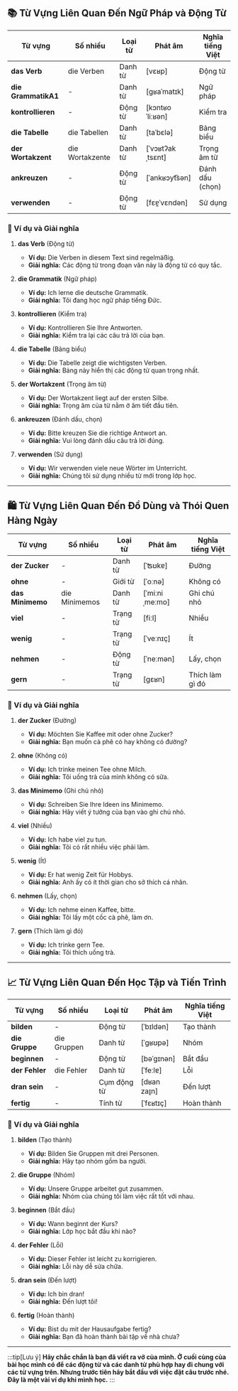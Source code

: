 
## **📚 Từ Vựng Liên Quan Đến Ngữ Pháp và Động Từ**

|**Từ vựng**|**Số nhiều**|**Loại từ**|**Phát âm**|**Nghĩa tiếng Việt**|
|---|---|---|---|---|
|**das Verb**|die Verben|Danh từ|[vɛʁp]|Động từ|
|**die GrammatikA1**|-|Danh từ|[ɡʁaˈmatɪk]|Ngữ pháp|
|**kontrollieren**|-|Động từ|[kɔntʁoˈliːʁən]|Kiểm tra|
|**die Tabelle**|die Tabellen|Danh từ|[taˈbɛlə]|Bảng biểu|
|**der Wortakzent**|die Wortakzente|Danh từ|[ˈvɔʁtʔakˌtsɛnt]|Trọng âm từ|
|**ankreuzen**|-|Động từ|[ˈankʁɔyt͡sən]|Đánh dấu (chọn)|
|**verwenden**|-|Động từ|[fɛɐ̯ˈvɛndən]|Sử dụng|


### **📌 Ví dụ và Giải nghĩa**

1. **das Verb** (Động từ)
    
    - **Ví dụ:** Die Verben in diesem Text sind regelmäßig.
    - **Giải nghĩa:** Các động từ trong đoạn văn này là động từ có quy tắc.

2. **die Grammatik** (Ngữ pháp)
    
    - **Ví dụ:** Ich lerne die deutsche Grammatik.
    - **Giải nghĩa:** Tôi đang học ngữ pháp tiếng Đức.
3. **kontrollieren** (Kiểm tra)
    
    - **Ví dụ:** Kontrollieren Sie Ihre Antworten.
    - **Giải nghĩa:** Kiểm tra lại các câu trả lời của bạn.
4. **die Tabelle** (Bảng biểu)
    
    - **Ví dụ:** Die Tabelle zeigt die wichtigsten Verben.
    - **Giải nghĩa:** Bảng này hiển thị các động từ quan trọng nhất.
5. **der Wortakzent** (Trọng âm từ)
    
    - **Ví dụ:** Der Wortakzent liegt auf der ersten Silbe.
    - **Giải nghĩa:** Trọng âm của từ nằm ở âm tiết đầu tiên.
6. **ankreuzen** (Đánh dấu, chọn)
    
    - **Ví dụ:** Bitte kreuzen Sie die richtige Antwort an.
    - **Giải nghĩa:** Vui lòng đánh dấu câu trả lời đúng.
7. **verwenden** (Sử dụng)
    
    - **Ví dụ:** Wir verwenden viele neue Wörter im Unterricht.
    - **Giải nghĩa:** Chúng tôi sử dụng nhiều từ mới trong lớp học.

---
## **🛍️ Từ Vựng Liên Quan Đến Đồ Dùng và Thói Quen Hàng Ngày**

|**Từ vựng**|**Số nhiều**|**Loại từ**|**Phát âm**|**Nghĩa tiếng Việt**|
|---|---|---|---|---|
|**der Zucker**|-|Danh từ|[ˈʦʊkɐ]|Đường|
|**ohne**|-|Giới từ|[ˈoːnə]|Không có|
|**das Minimemo**|die Minimemos|Danh từ|[ˈmiːniˌmeːmo]|Ghi chú nhỏ|
|**viel**|-|Trạng từ|[fiːl]|Nhiều|
|**wenig**|-|Trạng từ|[ˈveːnɪç]|Ít|
|**nehmen**|-|Động từ|[ˈneːmən]|Lấy, chọn|
|**gern**|-|Trạng từ|[ɡɛʁn]|Thích làm gì đó|

### **📌 Ví dụ và Giải nghĩa**

1. **der Zucker** (Đường)
    
    - **Ví dụ:** Möchten Sie Kaffee mit oder ohne Zucker?
    - **Giải nghĩa:** Bạn muốn cà phê có hay không có đường?
2. **ohne** (Không có)
    
    - **Ví dụ:** Ich trinke meinen Tee ohne Milch.
    - **Giải nghĩa:** Tôi uống trà của mình không có sữa.
3. **das Minimemo** (Ghi chú nhỏ)
    
    - **Ví dụ:** Schreiben Sie Ihre Ideen ins Minimemo.
    - **Giải nghĩa:** Hãy viết ý tưởng của bạn vào ghi chú nhỏ.
4. **viel** (Nhiều)
    
    - **Ví dụ:** Ich habe viel zu tun.
    - **Giải nghĩa:** Tôi có rất nhiều việc phải làm.
5. **wenig** (Ít)
    
    - **Ví dụ:** Er hat wenig Zeit für Hobbys.
    - **Giải nghĩa:** Anh ấy có ít thời gian cho sở thích cá nhân.
6. **nehmen** (Lấy, chọn)
    
    - **Ví dụ:** Ich nehme einen Kaffee, bitte.
    - **Giải nghĩa:** Tôi lấy một cốc cà phê, làm ơn.
7. **gern** (Thích làm gì đó)
    
    - **Ví dụ:** Ich trinke gern Tee.
    - **Giải nghĩa:** Tôi thích uống trà.

---
## **📈 Từ Vựng Liên Quan Đến Học Tập và Tiến Trình**

|**Từ vựng**|**Số nhiều**|**Loại từ**|**Phát âm**|**Nghĩa tiếng Việt**|
|---|---|---|---|---|
|**bilden**|-|Động từ|[ˈbɪldən]|Tạo thành|
|**die Gruppe**|die Gruppen|Danh từ|[ˈɡʁʊpə]|Nhóm|
|**beginnen**|-|Động từ|[bəˈɡɪnən]|Bắt đầu|
|**der Fehler**|die Fehler|Danh từ|[ˈfeːlɐ]|Lỗi|
|**dran sein**|-|Cụm động từ|[dʁan zaɪ̯n]|Đến lượt|
|**fertig**|-|Tính từ|[ˈfɛʁtɪç]|Hoàn thành|

### **📌 Ví dụ và Giải nghĩa**

1. **bilden** (Tạo thành)
    
    - **Ví dụ:** Bilden Sie Gruppen mit drei Personen.
    - **Giải nghĩa:** Hãy tạo nhóm gồm ba người.
2. **die Gruppe** (Nhóm)
    
    - **Ví dụ:** Unsere Gruppe arbeitet gut zusammen.
    - **Giải nghĩa:** Nhóm của chúng tôi làm việc rất tốt với nhau.
3. **beginnen** (Bắt đầu)
    
    - **Ví dụ:** Wann beginnt der Kurs?
    - **Giải nghĩa:** Lớp học bắt đầu khi nào?
4. **der Fehler** (Lỗi)
    
    - **Ví dụ:** Dieser Fehler ist leicht zu korrigieren.
    - **Giải nghĩa:** Lỗi này dễ sửa chữa.
5. **dran sein** (Đến lượt)
    
    - **Ví dụ:** Ich bin dran!
    - **Giải nghĩa:** Đến lượt tôi!
6. **fertig** (Hoàn thành)
    
    - **Ví dụ:** Bist du mit der Hausaufgabe fertig?
    - **Giải nghĩa:** Bạn đã hoàn thành bài tập về nhà chưa?

---
:::tip[Lưu ý]
**Hãy chắc chắn là bạn đã viết ra vở của mình. Ở cuối cùng của bài học mình có để các động từ và các danh từ phù hợp hay đi chung với các từ vựng trên. Nhưng trước tiên hãy bắt đầu với việc đặt câu trước nhé. Đây là một vài ví dụ khi mình học.**
:::